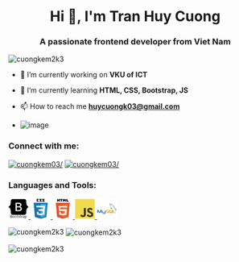 <h1 align="center">Hi 👋, I'm Tran Huy Cuong</h1>
<h3 align="center">A passionate frontend developer from Viet Nam</h3>

<p align="left"> <img src="https://komarev.com/ghpvc/?username=cuongkem2k3&label=Profile%20views&color=0e75b6&style=flat" alt="cuongkem2k3" /> </p>

- 🔭 I’m currently working on **VKU of ICT**

- 🌱 I’m currently learning **HTML, CSS, Bootstrap, JS**

- 📫 How to reach me **huycuongk03@gmail.com**
- ![image](https://user-images.githubusercontent.com/104899894/230635906-bf94853c-df8e-45fb-a3a2-9bea8f84b21f.png)


<h3 align="left">Connect with me:</h3>
<p align="left">
<a href="https://fb.com/cuongkem03/" target="blank"><img align="center" src="https://raw.githubusercontent.com/rahuldkjain/github-profile-readme-generator/master/src/images/icons/Social/facebook.svg" alt="cuongkem03/" height="30" width="40" /></a>
<a href="https://instagram.com/cuongkem03/" target="blank"><img align="center" src="https://raw.githubusercontent.com/rahuldkjain/github-profile-readme-generator/master/src/images/icons/Social/instagram.svg" alt="cuongkem03/" height="30" width="40" /></a>
</p>

<h3 align="left">Languages and Tools:</h3>
<p align="left"> <a href="https://getbootstrap.com" target="_blank" rel="noreferrer"> <img src="https://raw.githubusercontent.com/devicons/devicon/master/icons/bootstrap/bootstrap-plain-wordmark.svg" alt="bootstrap" width="40" height="40"/> </a> <a href="https://www.w3schools.com/css/" target="_blank" rel="noreferrer"> <img src="https://raw.githubusercontent.com/devicons/devicon/master/icons/css3/css3-original-wordmark.svg" alt="css3" width="40" height="40"/> </a> <a href="https://www.w3.org/html/" target="_blank" rel="noreferrer"> <img src="https://raw.githubusercontent.com/devicons/devicon/master/icons/html5/html5-original-wordmark.svg" alt="html5" width="40" height="40"/> </a> <a href="https://developer.mozilla.org/en-US/docs/Web/JavaScript" target="_blank" rel="noreferrer"> <img src="https://raw.githubusercontent.com/devicons/devicon/master/icons/javascript/javascript-original.svg" alt="javascript" width="40" height="40"/> </a> <a href="https://www.mysql.com/" target="_blank" rel="noreferrer"> <img src="https://raw.githubusercontent.com/devicons/devicon/master/icons/mysql/mysql-original-wordmark.svg" alt="mysql" width="40" height="40"/> </a> </p>

<p><img align="left" src="https://github-readme-stats.vercel.app/api/top-langs?username=cuongkem2k3&show_icons=true&locale=en&layout=compact" alt="cuongkem2k3" /></p>

<p>&nbsp;<img align="center" src="https://github-readme-stats.vercel.app/api?username=cuongkem2k3&show_icons=true&locale=en" alt="cuongkem2k3" /></p>

<p><img align="center" src="https://github-readme-streak-stats.herokuapp.com/?user=cuongkem2k3&" alt="cuongkem2k3" /></p>
